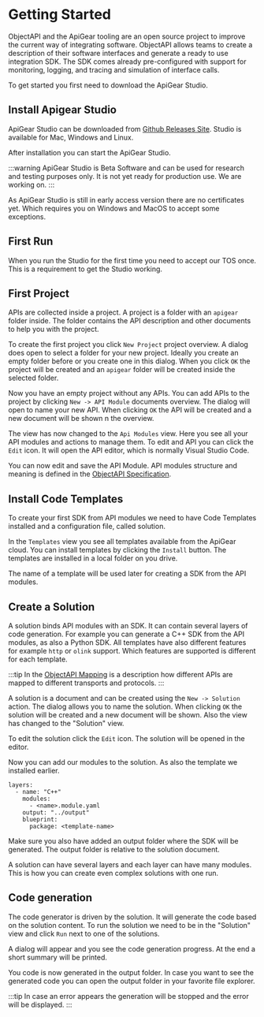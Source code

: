 # Getting Started

ObjectAPI and the ApiGear tooling are an open source project to improve the current way of integrating software.
ObjectAPI allows teams to create a description of their software interfaces and generate a ready to use integration SDK.
The SDK comes already pre-configured with support for monitoring, logging, and tracing and simulation of interface calls.

To get started you first need to download the ApiGear Studio.

## Install Apigear Studio

ApiGear Studio can be downloaded from [Github Releases Site](https://github.com/apigear-io/apigear-studio/releases). Studio is available for Mac, Windows and Linux.

After installation you can start the ApiGear Studio.

:::warning
ApiGear Studio is Beta Software and can be used for research and testing purposes only.
It is not yet ready for production use.
We are working on.
:::

As ApiGear Studio is still in early access version there are no certificates yet. Which requires you on Windows and MacOS to accept some exceptions.

## First Run

When you run the Studio for the first time you need to accept our TOS once. This is a requirement to get the Studio working.

## First Project

APIs are collected inside a project. A project is a folder with an `apigear` folder inside. The folder contains the API description and other documents to help you with the project.

To create the first project you click `New Project` project overview. A dialog does open to select a folder for your new project. Ideally you create an empty folder before or you create one in this dialog. When you click `OK` the project will be created and an `apigear` folder will be created inside the selected folder.

Now you have an empty project without any APIs. You can add APIs to the project by clicking `New -> API Module` documents overview. The dialog will open to name your new API. When clicking `OK` the API will be created and a new document will be shown n the overview.

The view has now changed to the `Api Modules` view. Here you see all your API modules and actions to manage them. To edit and API you can click the `Edit` icon. It will open the API editor, which is normally Visual Studio Code.

You can now edit and save the API Module. API modules structure and meaning is defined in the [ObjectAPI Specification](../objectapi/).

## Install Code Templates

To create your first SDK from API modules we need to have Code Templates installed and a configuration file, called solution.

In the `Templates` view you see all templates available from the ApiGear cloud. You can install templates by clicking the `Install` button. The templates are installed in a local folder on you drive.

The name of a template will be used later for creating a SDK from the API modules.

## Create a Solution

A solution binds API modules with an SDK. It can contain several layers of code generation. For example you can generate a C++ SDK from the API modules, as also a Python SDK. All templates have also different features for example `http` or `olink` support. Which features are supported is different for each template.

:::tip
In the [ObjectAPI Mapping](../mappings/) is a description how different APIs are mapped to different transports and protocols.
:::

A solution is a document and can be created using the `New -> Solution` action. The dialog allows you to name the solution. When clicking `OK` the solution will be created and a new document will be shown. Also the view has changed to the "Solution" view.

To edit the solution click the `Edit` icon. The solution will be opened in the editor.

Now you can add our modules to the solution. As also the template we installed earlier.

```
layers:
  - name: "C++"
    modules:
      - <name>.module.yaml
    output: "../output"
    blueprint:
      package: <template-name>
```

Make sure you also have added an output folder where the SDK will be generated. The output folder is relative to the solution document.

A solution can have several layers and each layer can have many modules. This is how you can create even complex solutions with one run.

## Code generation

The code generator is driven by the solution. It will generate the code based on the solution content.
To run the solution we need to be in the "Solution" view and click `Run` next to one of the solutions.

A dialog will appear and you see the code generation progress. At the end a short summary will be printed.

You code is now generated in the output folder. In case you want to see the generated code you can open the output folder in your favorite file explorer.

:::tip
In case an error appears the generation will be stopped and the error will be displayed.
:::
